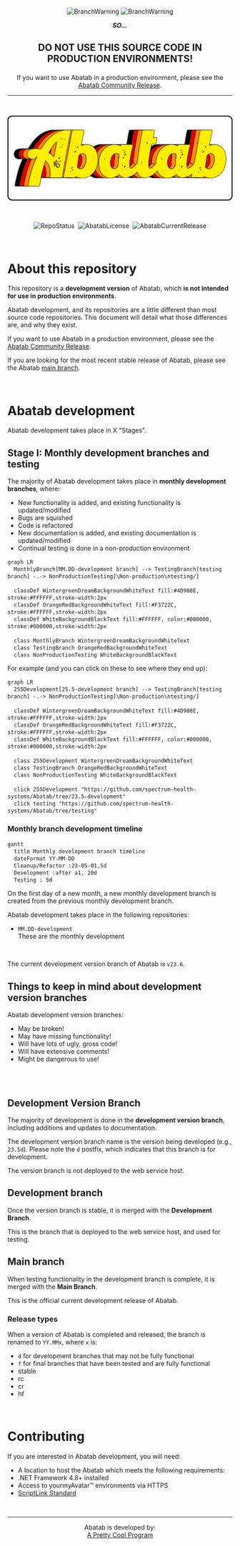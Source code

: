 <!--
  README.md for development branches of Abatab.

  Color names/HEX codes from https://coolors.co
-->

<div align="center">

  <br>

  ![BranchWarning](https://img.shields.io/badge/THIS%20IS-A%20DEVELOPMENT%20VERSION%20BRANCH-FF160C?style=for-the-badge) ![BranchWarning](https://img.shields.io/badge/OF-%20SOFTWARE%20THAT%20HAS%20NOT%20BEEN%20TESTED-FF160C?style=for-the-badge) 

  ***SO...***

  <h2>

  **DO NOT USE THIS SOURCE CODE IN PRODUCTION ENVIRONMENTS!**

  </h2>

  If you want to use Abatab in a production environment, please see the [Abatab Community Release](https://github.com/spectrum-health-systems/Abatab-Community-Release).

  ***

  <br>
  
  ![AbatabLogo](./.github/images/logo/app/AbatabLogo.png)

  <br>

  ![RepoStatus](https://img.shields.io/badge/status-Active-brightgreen?style=flat)&nbsp;&nbsp;![AbatabLicense](https://img.shields.io/github/license/spectrum-health-systems/abatab)&nbsp;&nbsp;![AbatabCurrentRelease](https://img.shields.io/github/v/release/spectrum-health-systems/Abatab?style=flat)

</div>

<br>

# About this repository

This repository is a **development version** of Abatab, which **is not intended for use in production environments**.

Abatab development, and its repositories are a little different than most source code repositories. This document will detail what those differences are, and why they exist.

If you want to use Abatab in a production environment, please see the [Abatab Community Release](https://github.com/spectrum-health-systems/Abatab-Community-Release).

If you are looking for the most recent stable release of Abatab, please see the Abatab [main branch](https://github.com/spectrum-health-systems/Abatab).

<br>


# Abatab development

Abatab development takes place in X "Stages".

## **Stage I**: Monthly development branches and testing

The majority of Abatab development takes place in **monthly development branches**, where:

* New functionality is added, and existing functionality is updated/modified
* Bugs are squished
* Code is refactored
* New documentation is added, and existing documentation is updated/modified
* Continual testing is done in a non-production environment

```mermaid
graph LR
  MonthlyBranch[MM.DD-development branch] --> TestingBranch[testing branch] -.-> NonProductionTesting[\Non-production\ntesting/]

  classDef WintergreenDreamBackgroundWhiteText fill:#4D908E, stroke:#FFFFFF,stroke-width:2px
  classDef OrangeRedBackgroundWhiteText fill:#F3722C, stroke:#FFFFFF,stroke-width:2px
  classDef WhiteBackgroundBlackText fill:#FFFFFF, color:#000000, stroke:#000000,stroke-width:2px
  
  class MonthlyBranch WintergreenDreamBackgroundWhiteText
  class TestingBranch OrangeRedBackgroundWhiteText
  class NonProductionTesting WhiteBackgroundBlackText
```

For example (and you can click on these to see where they end up):

```mermaid
graph LR
  255Development[25.5-development branch] --> TestingBranch[testing branch] -.-> NonProductionTesting[\Non-production\ntesting/]

  classDef WintergreenDreamBackgroundWhiteText fill:#4D908E, stroke:#FFFFFF,stroke-width:2px
  classDef OrangeRedBackgroundWhiteText fill:#F3722C, stroke:#FFFFFF,stroke-width:2px
  classDef WhiteBackgroundBlackText fill:#FFFFFF, color:#000000, stroke:#000000,stroke-width:2px

  class 255Development WintergreenDreamBackgroundWhiteText
  class TestingBranch OrangeRedBackgroundWhiteText
  class NonProductionTesting WhiteBackgroundBlackText

  click 255Development "https://github.com/spectrum-health-systems/Abatab/tree/23.5-development"
  click testing "https://github.com/spectrum-health-systems/Abatab/tree/testing"
```

### Monthly branch development timeline

```mermaid
gantt
  title Monthly development branch timeline
  dateFormat YY-MM-DD
  Cleanup/Refactor :23-05-01,5d
  Development :after a1, 20d
  Testing : 5d
```


On the first day of a new month, a new monthly development branch is created from the previous monthly development branch.





Abatab development takes place in the following repositories:

* `MM.DD-development`  
These are the monthly development



<br>














The current development version branch of Abatab is `v23.6`.

## Things to keep in mind about development version branches

Abatab development version branches:

* May be broken!
* May have missing functionality!
* Will have lots of ugly, gross code!
* Will have extensive comments!
* Might be dangerous to use!

<br>



<br>

## Development Version Branch

The majority of development is done in the **development version branch**, including additions and updates to documentation.

The development version branch name is the version being developed (e.g., `23.5d`). Please note the `d` postfix, which indicates that this branch is for development.

The version branch is not deployed to the web service host.



## Development branch

Once the version branch is stable, it is merged with the **Development Branch**.

This is the branch that is deployed to the web service host, and used for testing.

## Main branch

When testing functionality in the development branch is complete, it is merged with the **Main Branch**.

This is the official current development release of Abatab.

### Release types

When a version of Abatab is completed and released, the branch is renamed to `YY.MMx`, where `x` is:

* `d` for development branches that may not be fully functional
* `f` for final branches that have been tested and are fully functional
* stable
* rc
* cr
* hf


<br>

# Contributing

If you are interested in Abatab development, you will need:

* A location to host the Abatab which meets the following requirements:
* .NET Framework 4.8+ installed
* Access to yourmyAvatar™ environments via HTTPS
* [ScriptLink Standard](https://github.com/rcskids/ScriptLinkStandard)

<br>

<div align="center">

***

Abatab is developed by:<br>
[A Pretty Cool Program](https://github.com/APrettyCoolProgram)

</div>
